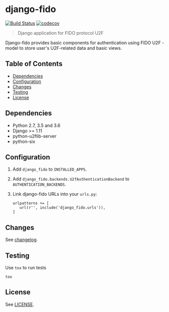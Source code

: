 # django-fido #

[![Build Status](https://travis-ci.org/ziima/django-fido.svg?branch=master)](https://travis-ci.org/ziima/django-fido)
[![codecov](https://codecov.io/gh/ziima/django-fido/branch/master/graph/badge.svg)](https://codecov.io/gh/ziima/django-fido)

> Django application for FIDO protocol U2F

Django-fido provides basic components for authentication using FIDO U2F - model to store user's U2F-related data and basic views.

## Table of Contents ##
- [Dependencies](#dependencies)
- [Configuration](#configuration)
- [Changes](#changes)
- [Testing](#testing)
- [License](#license)

## Dependencies ##
 * Python 2.7, 3.5 and 3.6
 * Django >= 1.11
 * python-u2flib-server
 * python-six

## Configuration ##

1. Add `django_fido` to `INSTALLED_APPS`.
2. Add `django_fido.backends.U2fAuthenticationBackend` to `AUTHENTICATION_BACKENDS`.
3. Link django-fido URLs into your `urls.py`:

       urlpatterns += [
          url(r'', include('django_fido.urls')),
       ]

## Changes ##
See [changelog](https://github.com/ziima/django-fido/blob/readme/CHANGELOG.md).

## Testing ##
Use `tox` to run tests

    tox

## License ##

See [LICENSE](https://github.com/ziima/django-fido/blob/readme/LICENSE).
